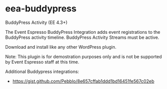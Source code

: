 # eea-buddypress
BuddyPress Activity (EE 4.3+)

The Event Espresso BuddyPress Integration adds event registrations to the BuddyPress activity timeline. BuddyPress Activity Streams must be active.

Download and install like any other WordPress plugin.

Note: This plugin is for demostration purposes only and is not be supported by Event Espresso staff at this time.

Additional Buddypress integrations:

- https://gist.github.com/Pebblo/8e657cffab1ddd1bd16451fe567c02eb
